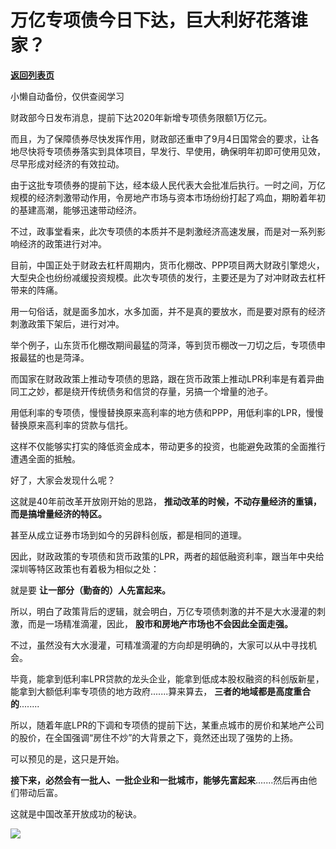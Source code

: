 # 万亿专项债今日下达，巨大利好花落谁家？

[**返回列表页**](/gzh/政事堂2019)

小懒自动备份，仅供查阅学习

  

财政部今日发布消息，提前下达2020年新增专项债务限额1万亿元。

  

而且，为了保障债券尽快发挥作用，财政部还重申了9月4日国常会的要求，让各地尽快将专项债券落实到具体项目，早发行、早使用，确保明年初即可使用见效，尽早形成对经济的有效拉动。

  

由于这批专项债券的提前下达，经本级人民代表大会批准后执行。一时之间，万亿规模的经济刺激带动作用，令房地产市场与资本市场纷纷打起了鸡血，期盼着年初的基建高潮，能够迅速带动经济。

  

不过，政事堂看来，此次专项债的本质并不是刺激经济高速发展，而是对一系列影响经济的政策进行对冲。  

  

目前，中国正处于财政去杠杆周期内，货币化棚改、PPP项目两大财政引擎熄火，大型央企也纷纷减缓投资规模。此次专项债的发行，主要还是为了对冲财政去杠杆带来的阵痛。

  

用一句俗话，就是面多加水，水多加面，并不是真的要放水，而是要对原有的经济刺激政策下架后，进行对冲。  

  

举个例子，山东货币化棚改期间最猛的菏泽，等到货币棚改一刀切之后，专项债申报最猛的也是菏泽。

  

而国家在财政政策上推动专项债的思路，跟在货币政策上推动LPR利率是有着异曲同工之妙，都是绕开传统债务和信贷的存量，另搞一个增量的池子。  

  

用低利率的专项债，慢慢替换原来高利率的地方债和PPP，用低利率的LPR，慢慢替换原来高利率的贷款与信托。  

  

这样不仅能够实打实的降低资金成本，带动更多的投资，也能避免政策的全面推行遭遇全面的抵触。

  

好了，大家会发现什么呢？  

  

这就是40年前改革开放刚开始的思路， **推动改革的时候，不动存量经济的重镇，而是搞增量经济的特区。**

  

甚至从成立证券市场到如今的另辟科创版，都是相同的道理。  

  

因此，财政政策的专项债和货币政策的LPR，两者的超低融资利率，跟当年中央给深圳等特区政策也有着极为相似之处：  

  

就是要 **让一部分（勤奋的）人先富起来。**  

  

所以，明白了政策背后的逻辑，就会明白，万亿专项债刺激的并不是大水漫灌的刺激，而是一场精准滴灌，因此， **股市和房地产市场也不会因此全面走强。**

  

不过，虽然没有大水漫灌，可精准滴灌的方向却是明确的，大家可以从中寻找机会。

  

毕竟，能拿到低利率LPR贷款的龙头企业，能拿到低成本股权融资的科创版新星，能拿到大额低利率专项债的地方政府.......算来算去，
**三者的地域都是高度重合的**........  

  

所以，随着年底LPR的下调和专项债的提前下达，某重点城市的房价和某地产公司的股价，在全国强调“房住不炒”的大背景之下，竟然还出现了强势的上扬。

  

可以预见的是，这只是开始。

  

 **接下来，必然会有一批人、一批企业和一批城市，能够先富起来**.......然后再由他们带动后富。  

  

这就是中国改革开放成功的秘诀。  

  

![](https://mmbiz.qpic.cn/mmbiz_jpg/rxhS23yu8cPp0iaKAfe0ZsWfgGcY72o9Nror8TicrtnlDsqzY7y4Kum4fM3X0FMEGlbvm9HvZUiaETSnLt4DHNLbQ/640?wx_fmt=jpeg)

